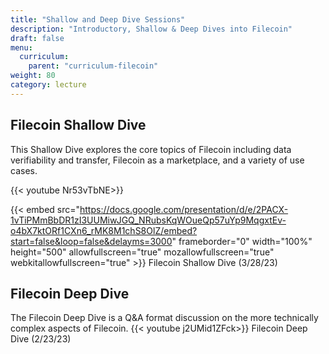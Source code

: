 ```yaml
---
title: "Shallow and Deep Dive Sessions"
description: "Introductory, Shallow & Deep Dives into Filecoin"
draft: false
menu:
  curriculum:
    parent: "curriculum-filecoin"
weight: 80
category: lecture
---
```


## Filecoin Shallow Dive

This Shallow Dive explores the core topics of Filecoin including data verifiability and transfer, Filecoin as a marketplace, and a variety of use cases.

{{< youtube Nr53vTbNE>}}

{{< embed src="https://docs.google.com/presentation/d/e/2PACX-1vTiPMmBbDR1zI3UUMiwJGQ_NRubsKqWOueQp57uYp9MqgxtEv-o4bX7ktORf1CXn6_rMK8M1chS8OlZ/embed?start=false&loop=false&delayms=3000" frameborder="0" width="100%" height="500" allowfullscreen="true" mozallowfullscreen="true" webkitallowfullscreen="true" >}}
Filecoin Shallow Dive (3/28/23)

## Filecoin Deep Dive

The Filecoin Deep Dive is a Q&A format discussion on the more technically complex aspects of Filecoin.
{{< youtube j2UMid1ZFck>}}
Filecoin Deep Dive (2/23/23)
